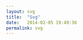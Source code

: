 ```yaml
---
layout: svg
title:  "Svg"
date:   2014-02-05 19:49:36
permalink: svg
---
```


<div id="container">
	<svg id="svg" viewBox="0 0 1440 900"></svg>
</div>


<script>
	// var stoplight = Snap('#Layer_1')
</script>